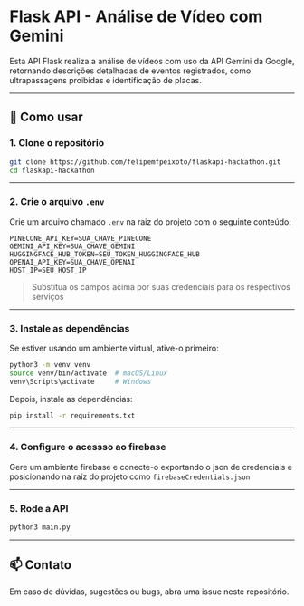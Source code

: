 # Flask API - Análise de Vídeo com Gemini

Esta API Flask realiza a análise de vídeos com uso da API Gemini da Google, retornando descrições detalhadas de eventos registrados, como ultrapassagens proibidas e identificação de placas.

---

## 🚀 Como usar

### 1. Clone o repositório

```bash
git clone https://github.com/felipemfpeixoto/flaskapi-hackathon.git
cd flaskapi-hackathon
```

---

### 2. Crie o arquivo `.env`

Crie um arquivo chamado `.env` na raiz do projeto com o seguinte conteúdo:

```env
PINECONE_API_KEY=SUA_CHAVE_PINECONE
GEMINI_API_KEY=SUA_CHAVE_GEMINI
HUGGINGFACE_HUB_TOKEN=SEU_TOKEN_HUGGINGFACE_HUB
OPENAI_API_KEY=SUA_CHAVE_OPENAI
HOST_IP=SEU_HOST_IP
```

> Substitua os campos acima por suas credenciais para os respectivos serviços

---

### 3. Instale as dependências

Se estiver usando um ambiente virtual, ative-o primeiro:

```bash
python3 -m venv venv
source venv/bin/activate  # macOS/Linux
venv\Scripts\activate     # Windows
```

Depois, instale as dependências:

```bash
pip install -r requirements.txt
```
---


### 4. Configure o acessso ao firebase

Gere um ambiente firebase e conecte-o exportando o json de credenciais e posicionando na raíz do projeto como `firebaseCredentials.json`

---

### 5. Rode a API

```bash
python3 main.py
```

---

## 📫 Contato

Em caso de dúvidas, sugestões ou bugs, abra uma issue neste repositório.
